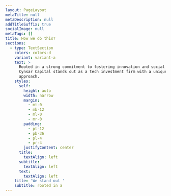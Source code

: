 ```yaml
---
layout: PageLayout
metaTitle: null
metaDescription: null
addTitleSuffix: true
socialImage: null
metaTags: []
title: How we do this?
sections:
  - type: TextSection
    colors: colors-d
    variant: variant-a
    text: >
      Rooted in a strong commitment to fostering innovation and social impact,
      Cynsar Capital stands out as a tech investment firm with a unique
      approach.
    styles:
      self:
        height: auto
        width: narrow
        margin:
          - mt-0
          - mb-12
          - ml-0
          - mr-0
        padding:
          - pt-12
          - pb-36
          - pl-4
          - pr-4
        justifyContent: center
      title:
        textAlign: left
      subtitle:
        textAlign: left
      text:
        textAlign: left
    title: 'We stand out '
    subtitle: rooted in a
---
```

